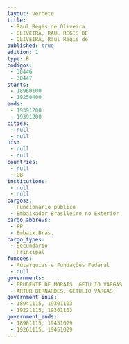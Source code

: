 ```yaml
---
layout: verbete
title:
 - Raul Régis de Oliveira
 - OLIVEIRA, RAUL REGIS DE
 - OLIVEIRA, Raul Régis de
published: true
edition: 1  
type: B
codigos: 
 - 30446
 - 30447
starts: 
 - 18960100
 - 19250400
ends: 
 - 19391200
 - 19391200
cities: 
 - null 
 - null 
ufs: 
 - null 
 - null 
countries: 
 - null 
 - GB
institutions: 
 - null 
 - null 
cargoss: 
 - Funcionário público
 - Embaixador Brasileiro no Exterior
cargo_abbrevs: 
 - FP
 - Embaix.Bras.
cargo_types: 
 - Secundário
 - Principal
funcoes: 
 - Autarquias e Fundações Federal
 - null 
governments: 
 - PRUDENTE DE MORAIS, GETULIO VARGAS
 - ARTUR BERNARDES, GETULIO VARGAS
government_inis: 
 - 18941115, 19301103
 - 19221115, 19301103
government_ends: 
 - 18981115, 19451029
 - 19261115, 19451029
---
```


